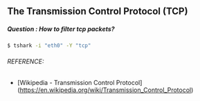 ## The Transmission Control Protocol (TCP)
##### Question : How to filter tcp packets?
```bash
$ tshark -i "eth0" -Y "tcp"
```

###### REFERENCE:

* [Wikipedia - Transmission Control Protocol]
(https://en.wikipedia.org/wiki/Transmission_Control_Protocol)
